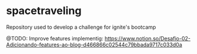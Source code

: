 # spacetraveling
Repository used to develop a challenge for ignite's bootcamp

@TODO: Improve features implementig: https://www.notion.so/Desafio-02-Adicionando-features-ao-blog-d466866c02544c79bbada9717c033d0a
